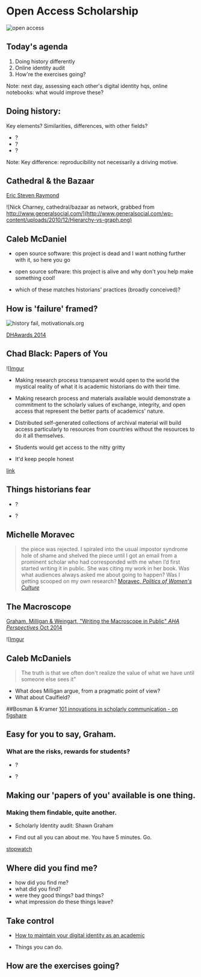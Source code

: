 # Open Access Scholarship
![open access](http://upload.wikimedia.org/wikipedia/commons/thumb/2/25/Open_Access_logo_PLoS_white.svg/200px-Open_Access_logo_PLoS_white.svg.png)



## Today's agenda
1. Doing history differently
2. Online identity audit
3. How're the exercises going?

Note: next day, assessing each other's digital identity hqs, online notebooks: what would improve these?


## Doing history: 
Key elements? Similarities, differences, with other fields?

+ ?
+ ?
+ ?

Note: Key difference: reproducibility not necessarily a driving motive. 


## Cathedral & the Bazaar
[Eric Steven Raymond](http://www.catb.org/~esr/writings/cathedral-bazaar/cathedral-bazaar/index.html)

![Nick Charney, cathedral/bazaar as network, grabbed from http://www.generalsocial.com/](http://www.generalsocial.com/wp-content/uploads/2010/12/Hierarchy-vs-graph.png)


## Caleb McDaniel
- open source software: this project is dead and I want nothing further with it, so here you go

- open source software: this project is alive and why don't you help make something cool!

- which of these matches historians' practices (broadly conceived)?


## How is 'failure' framed?
![history fail, motivationals.org](http://www.motivationals.org/demotivational-posters-1/demotivational-poster-44347.jpg)

[DHAwards 2014](http://dhawards.org/dhawards2014/nominations/)



## Chad Black: Papers of You
![[Imgur](http://i.imgur.com/AITqd1L.png)


+ Making research process transparent would open to the world the mystical reality of what it is academic historians do with their time.


+ Making research process and materials available would demonstrate a commitment to the scholarly values of exchange, integrity, and open access that represent the better parts of academics' nature.


+ Distributed self-generated collections of archival material will build access particularly to resources from countries without the resources to do it all themselves.


+ Students would get access to the nitty gritty


+ It'd keep people honest

[link](https://parezcoydigo.wordpress.com/2010/05/28/the-individual-research-archive-hacking-the-papers-of-you/)


## Things historians fear

+ ?

+ ?


## Michelle Moravec
>the piece was rejected. I spiraled into the usual impostor syndrome hole of shame and shelved the piece until I got an email from a prominent scholar who had corresponded with me when I’d first started writing it in public. She was citing my work in her book.  Was what audiences always asked me about going to happen? Was I getting scooped on my own research? 
[Moravec, _Politics of Women's Culture_](http://politicsofwomensculture.michellemoravec.com/uncategorized/1131/)


## The Macroscope
[Graham, Milligan & Weingart, "Writing the Macroscope in Public" _AHA Perspectives_ Oct 2014](http://www.historians.org/publications-and-directories/perspectives-on-history/october-2014/writing-the-historian%E2%80%99s-macroscope-in-public)

![[Imgur](http://i.imgur.com/NLw7KPo.png)


## Caleb McDaniels
> The truth is that we often don't realize the value of what we have until someone else sees it"

+ What does Milligan argue, from a pragmatic point of view?
+ What about Caulfield?


##Bosman & Kramer
[101 innovations in scholarly communication - on figshare](http://figshare.com/viewers/doc/1863601?full_screen=1&article_id=1286826#done)


## Easy for you to say, Graham. 
### What are the risks, rewards for students?
+ ?

+ ?



## Making our 'papers of you' available is one thing. 
### Making them findable, quite another.
+ Scholarly Identity audit: Shawn Graham

+ Find out all you can about me. You have 5 minutes. Go.

[stopwatch](http://www.online-stopwatch.com/countdown-timer/)


## Where did you find me?
+ how did you find me?
+ what did you find?
+ were they good things? bad things?
+ what impression do these things leave?


## Take control
+ [How to maintain your digital identity as an academic](https://chroniclevitae.com/news/854-how-to-maintain-your-digital-identity-as-an-academic)

+ Things you can do. 


## How are the exercises going?
